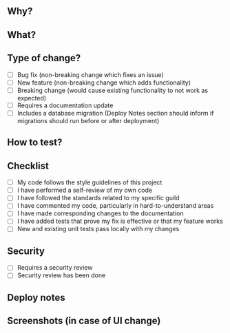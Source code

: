 <!---
Please ensure that the PR Title starts with a reference to the Jira Issue 
in the format: [TEAM-XYZ] pr title
 -->

## Why?
<!---
Please include relevant motivation and context. 
-->

## What?
<!---
Give a brief explanation of the changes you did in this PR
-->

## Type of change?
- [ ] Bug fix (non-breaking change which fixes an issue)
- [ ] New feature (non-breaking change which adds functionality)
- [ ] Breaking change (would cause existing functionality to not work as expected)
- [ ] Requires a documentation update
- [ ] Includes a database migration (Deploy Notes section should inform if migrations should run before or after deployment)

## How to test?
<!---
Please describe the tests that you ran to verify your changes. Provide instructions so we can reproduce. Please also list any relevant details for your test configuration
-->

## Checklist
- [ ] My code follows the style guidelines of this project
- [ ] I have performed a self-review of my own code
- [ ] I have followed the standards related to my specific guild
- [ ] I have commented my code, particularly in hard-to-understand areas
- [ ] I have made corresponding changes to the documentation
- [ ] I have added tests that prove my fix is effective or that my feature works
- [ ] New and existing unit tests pass locally with my changes

## Security
- [ ] Requires a security review  
- [ ] Security review has been done

## Deploy notes
<!---
Notes regarding deployment. These should note any db migrations, etc.
-->

## Screenshots (in case of UI change)
<!---
Add screenshots in case it's a UI change to facilitate review and testing.
-->
